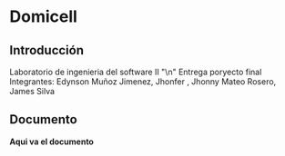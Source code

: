 # Domicell


## Introducción

Laboratorio de ingenieria del software II "\n"
Entrega poryecto final 
Integrantes:  Edynson Muñoz Jimenez, Jhonfer , Jhonny Mateo Rosero, James Silva


## Documento

__Aqui va el documento__

